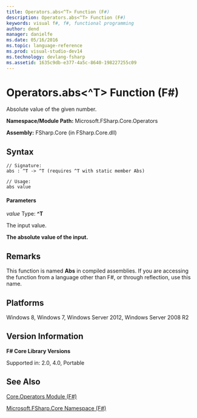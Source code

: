 ```yaml
---
title: Operators.abs<^T> Function (F#)
description: Operators.abs<^T> Function (F#)
keywords: visual f#, f#, functional programming
author: dend
manager: danielfe
ms.date: 05/16/2016
ms.topic: language-reference
ms.prod: visual-studio-dev14
ms.technology: devlang-fsharp
ms.assetid: 1635c9db-e377-4a5c-8640-198227255c09 
---
```


# Operators.abs<^T> Function (F#)

Absolute value of the given number.

**Namespace/Module Path:** Microsoft.FSharp.Core.Operators

**Assembly:** FSharp.Core (in FSharp.Core.dll)


## Syntax

```
// Signature:
abs : ^T -> ^T (requires ^T with static member Abs)

// Usage:
abs value
```

#### Parameters
*value*
Type: **^T**


The input value.



**The absolute value of the input.**
## Remarks
This function is named **Abs** in compiled assemblies. If you are accessing the function from a language other than F#, or through reflection, use this name.


## Platforms
Windows 8, Windows 7, Windows Server 2012, Windows Server 2008 R2


## Version Information
**F# Core Library Versions**

Supported in: 2.0, 4.0, Portable




## See Also
[Core.Operators Module &#40;F&#35;&#41;](Core.Operators-Module-%5BFSharp%5D.md)

[Microsoft.FSharp.Core Namespace &#40;F&#35;&#41;](Microsoft.FSharp.Core-Namespace-%5BFSharp%5D.md)

